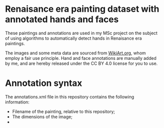 # Renaisance era painting dataset with annotated hands and faces
These paintings and annotations are used in my MSc project on the subject of using algorithms to automatically detect hands in Renaisance era paintings.

The images and some meta data are sourced from [WikiArt.org](https://www.wikiart.org/), whom employ a fair use principle. Hand and face annotations are manually added by me, and are hereby released under the CC BY 4.0 license for you to use.

# Annotation syntax
The annotations.xml file in this repository contains the following information:
 - <filename> Filename of the painting, relative to this repository;
 - <width> <height> The dimensions of the image;
 - <title> <author> <genre> <technique> <keywords> Meta data as provided by Wikiart;
 - <url> The original URL used to download the meta data from. Some URLs may no longer work as WikiArt updates its database;
 - <faces> <hands> Annotated data provided by me, with the following properties:
   - <x> <y> The center of the annotation rectangle. This is relative to the center of the painting. (i.e., some coordinates will be negative);
   - <w> <h> The width and height of the rectangular annotation;
   - <person> A unique number within a painting refering to a person. Note that these numbers are not neccesarily incremental (During the annotation process I used colors to indicate persons, each color has a unique number);
   - <left> <right> A boolean indicating whether this pertains a left hand or right hand. This data is not available for faces. Note that some annotations are both left and right hands, this means hands of a single person are significantly overlapping and creating two overlapping annotations would've been too tedious. 

Only paintings with fewer than 5 persons are included. Paintings with too small hands are filtered.

# Why Renaisance era paintings?
An all too often asked question.
- Fun subject matter; 
- All algorithms are also applicable to other domains (e.g., Renaissance hands look not too dissimilar from your hands - contrary to, say, Cubism hands); 
- I had never really worked with Computer Vision algorithms before;
- There appears to be no published work doing the same;
- Challanging dataset with generally noisy images and a reduced variance of colors (e.g., hardly any blue! and loads of red everywhere); 

# Examples of annotated hands
![image of some annotated hands](https://github.com/Gerjo/paintings/blob/master/example_hands.png?raw=true)

# Examples of annotated faces
![image of some annotated faces](https://github.com/Gerjo/paintings/blob/master/example_faces.png?raw=true)

